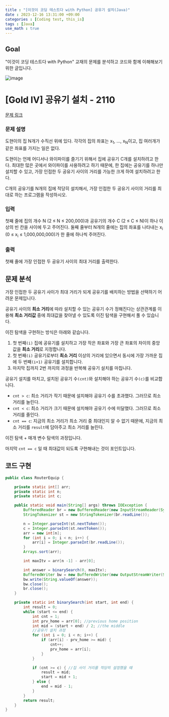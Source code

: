 ```yaml
---
title : "[이것이 코딩 테스트다 with Python] 공유기 설치(Java)"
date : 2023-12-16 13:31:00 +09:00
categories : [Coding test, this_is]
tags : [Java]
use_math : true
---
```


## Goal

"이것이 코딩 테스트다 with Python" 교재의 문제를 분석하고 코드와 함께 이해해보기 위한 글입니다.

![image](https://github.com/jewoodev/coding_test/assets/105477856/e5bcb851-688c-4f54-b7ea-042924217cf6)

# [Gold IV] 공유기 설치 - 2110 

[문제 링크](https://www.acmicpc.net/problem/2110) 

### 문제 설명

<p>도현이의 집 N개가 수직선 위에 있다. 각각의 집의 좌표는 x<sub>1</sub>, ..., x<sub>N</sub>이고, 집 여러개가 같은 좌표를 가지는 일은 없다.</p>

<p>도현이는 언제 어디서나 와이파이를 즐기기 위해서 집에 공유기 C개를 설치하려고 한다. 최대한 많은 곳에서 와이파이를 사용하려고 하기 때문에, 한 집에는 공유기를 하나만 설치할 수 있고, 가장 인접한 두 공유기 사이의 거리를 가능한 크게 하여 설치하려고 한다.</p>

<p>C개의 공유기를 N개의 집에 적당히 설치해서, 가장 인접한 두 공유기 사이의 거리를 최대로 하는 프로그램을 작성하시오.</p>

### 입력 

 <p>첫째 줄에 집의 개수 N (2 ≤ N ≤ 200,000)과 공유기의 개수 C (2 ≤ C ≤ N)이 하나 이상의 빈 칸을 사이에 두고 주어진다. 둘째 줄부터 N개의 줄에는 집의 좌표를 나타내는 x<sub>i</sub> (0 ≤ x<sub>i</sub> ≤ 1,000,000,000)가 한 줄에 하나씩 주어진다.</p>

### 출력 

 <p>첫째 줄에 가장 인접한 두 공유기 사이의 최대 거리를 출력한다.</p>

## 문제 분석

가장 인접한 두 공유기 사이가 최대 거리가 되게 공유기를 배치하는 방법을 선택하기 어려운 문제입니다. 

공유기 사이의 **최소 거리**에 따라 설치할 수 있는 공유기 수가 정해진다는 상관관계를 이용해 **최소 거리값** 중에 최대값을 찾아낼 수 있도록 이진 탐색을 구현해서 풀 수 있습니다.

이진 탐색을 구현하는 방식은 아래와 같습니다.

1. 첫 번째`(i)` 집에 공유기를 설치하고 가장 작은 좌표와 가장 큰 좌표의 차이의 중앙값을 **최소 거리**로 지정합니다.
2. 첫 번째`(i)` 공유기로부터 **최소 거리** 이상의 거리에 있으면서 동시에 가장 가까운 집에 두 번째`(i+1)` 공유기를 설치합니다.
3. 마지막 집까지 2번 까지의 과정을 반복해 공유기 설치를 마칩니다.

공유기 설치를 마치고, 설치된 공유기 수`(cnt)`와 설치해야 하는 공유기 수`(c)`를 비교합니다.

- `cnt > c`: 최소 거리가 작기 때문에 설치해야 공유기 수를 초과했다. 그러므로 최소 거리를 늘린다.
- `cnt < c`: 최소 거리가 크기 때문에 설치해야 공유기 수에 미달했다. 그러므로 최소 거리를 줄인다.
- `cnt == c`: 지금의 최소 거리가 최소 거리 중 최대인지 알 수 없기 때문에, 지금의 최소 거리를 `result`에 담아주고 최소 거리를 늘린다.

이진 탐색 + 매개 변수 탐색의 과정입니다. 

마지막 `cnt == c` 일 때 최대값이 되도록 구현해내는 것이 포인트입니다.

## 코드 구현

```java
public class RouterEquip {

    private static int[] arr;
    private static int n;
    private static int c;

    public static void main(String[] args) throws IOException {
        BufferedReader br = new BufferedReader(new InputStreamReader(System.in));
        StringTokenizer st = new StringTokenizer(br.readLine());

        n = Integer.parseInt(st.nextToken());
        c = Integer.parseInt(st.nextToken());
        arr = new int[n];
        for (int i = 0; i < n; i++) {
            arr[i] = Integer.parseInt(br.readLine());
        }
        Arrays.sort(arr);

        int maxItv = arr[n -1] - arr[0];

        int answer = binarySearch(0, maxItv);
        BufferedWriter bw = new BufferedWriter(new OutputStreamWriter(System.out));
        bw.write(String.valueOf(answer));
        bw.close();
        br.close();
    }

    private static int binarySearch(int start, int end) {
        int result = 0;
        while (start <= end) {
            int cnt = 1;
            int prv_home = arr[0]; //previous home position
            int mid = (start + end) / 2; //the middle
            //공유기 설치 과정
            for (int i = 0; i < n; i++) {
                if (arr[i] - prv_home >= mid) {
                    cnt++;
                    prv_home = arr[i];
                }
            }

            if (cnt >= c) { //집 사이 거리를 적당히 설정했을 때
                result = mid;
                start = mid + 1;
            } else {
                end = mid - 1;
            }
        }
        return result;
    }
}
```



​	
